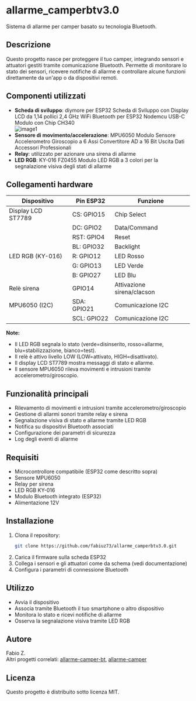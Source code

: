# allarme_camperbtv3.0

Sistema di allarme per camper basato su tecnologia Bluetooth.

## Descrizione

Questo progetto nasce per proteggere il tuo camper, integrando sensori e attuatori gestiti tramite comunicazione Bluetooth. Permette di monitorare lo stato dei sensori, ricevere notifiche di allarme e controllare alcune funzioni direttamente da un'app o da dispositivi remoti.

## Componenti utilizzati

- **Scheda di sviluppo**: diymore per ESP32 Scheda di Sviluppo con Display LCD da 1,14 pollici 2,4 GHz WiFi Bluetooth per ESP32 Nodemcu USB-C Modulo con Chip CH340  
  ![image1](image1)
- **Sensore di movimento/accelerazione**: MPU6050 Modulo Sensore Accelerometro Giroscopio a 6 Assi Convertitore AD a 16 Bit Uscita Dati Accessori Professionali
- **Relay**: utilizzato per azionare una sirena di allarme
- **LED RGB**: KY-016 FZ0455 Modulo LED RGB a 3 colori per la segnalazione visiva degli stati di allarme

## Collegamenti hardware

| Dispositivo                | Pin ESP32           | Funzione                      |
|----------------------------|---------------------|-------------------------------|
| Display LCD ST7789         | CS: GPIO15          | Chip Select                   |
|                            | DC: GPIO2           | Data/Command                  |
|                            | RST: GPIO4          | Reset                         |
|                            | BL: GPIO32          | Backlight                     |
| LED RGB (KY-016)           | R: GPIO12           | LED Rosso                     |
|                            | G: GPIO13           | LED Verde                     |
|                            | B: GPIO27           | LED Blu                       |
| Relè sirena                | GPIO14              | Attivazione sirena/clacson    |
| MPU6050 (I2C)              | SDA: GPIO21         | Comunicazione I2C             |
|                            | SCL: GPIO22         | Comunicazione I2C             |

**Note:**
- Il LED RGB segnala lo stato (verde=disinserito, rosso=allarme, blu=stabilizzazione, bianco=test).
- Il relè è attivo livello LOW (LOW=attivato, HIGH=disattivato).
- Il display LCD ST7789 mostra messaggi di stato e allarme.
- Il sensore MPU6050 rileva movimenti e intrusioni tramite accelerometro/giroscopio.

## Funzionalità principali

- Rilevamento di movimenti e intrusioni tramite accelerometro/giroscopio
- Gestione di allarmi sonori tramite relay e sirena
- Segnalazione visiva di stato e allarme tramite LED RGB
- Notifica su dispositivi Bluetooth associati
- Configurazione dei parametri di sicurezza
- Log degli eventi di allarme

## Requisiti

- Microcontrollore compatibile (ESP32 come descritto sopra)
- Sensore MPU6050
- Relay per sirena
- LED RGB KY-016
- Modulo Bluetooth integrato (ESP32)
- Alimentazione 12V

## Installazione

1. Clona il repository:
   ```bash
   git clone https://github.com/fabiuz73/allarme_camperbtv3.0.git
   ```
2. Carica il firmware sulla scheda ESP32
3. Collega i sensori e gli attuatori come da schema (vedi documentazione)
4. Configura i parametri di connessione Bluetooth

## Utilizzo

- Avvia il dispositivo
- Associa tramite Bluetooth il tuo smartphone o altro dispositivo
- Monitora lo stato e ricevi notifiche di allarme
- Osserva la segnalazione visiva tramite LED RGB

## Autore

Fabio Z.  
Altri progetti correlati: [allarme-camper-bt](https://github.com/fabiuz73/allarme-camper-bt), [allarme-camper](https://github.com/fabiuz73/allarme-camper)

## Licenza

Questo progetto è distribuito sotto licenza MIT.
